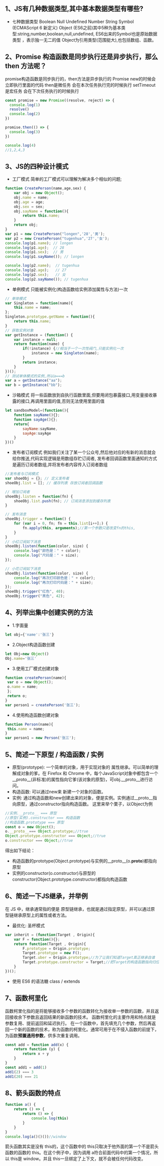 ## 1、JS有几种数据类型,其中基本数据类型有哪些?
* 七种数据类型
Boolean
Null
Undefined
Number
String
Symbol (ECMAScript 6 新定义)
Object
(ES6之前)其中5种为基本类型:string,number,boolean,null,undefined,
ES6出来的Symbol也是原始数据类型 ，表示独一无二的值
Object为引用类型(范围挺大),也包括数组、函数。

## 2、Promise 构造函数是同步执行还是异步执行，那么 then 方法呢？
promise构造函数是同步执行的，then方法是异步执行的
Promise new的时候会立即执行里面的代码 then是微任务 会在本次任务执行完的时候执行 setTimeout是宏任务 会在下次任务执行的时候执行
```javascript
const promise = new Promise((resolve, reject) => {
  console.log(1)
  resolve()
  console.log(2)
})

promise.then(() => {
  console.log(3)
})

console.log(4)
//1,2,4,3
```
## 3、JS的四种设计模式
* 工厂模式 
简单的工厂模式可以理解为解决多个相似的问题;
```javascript
function CreatePerson(name,age,sex) {
    var obj = new Object();
    obj.name = name;
    obj.age = age;
    obj.sex = sex;
    obj.sayName = function(){
        return this.name;
    }
    return obj;
}
var p1 = new CreatePerson("longen",'28','男');
var p2 = new CreatePerson("tugenhua",'27','女');
console.log(p1.name); // longen
console.log(p1.age);  // 28
console.log(p1.sex);  // 男
console.log(p1.sayName()); // longen

console.log(p2.name);  // tugenhua
console.log(p2.age);   // 27
console.log(p2.sex);   // 女
console.log(p2.sayName()); // tugenhua  
```
* 单例模式
只能被实例化(构造函数给实例添加属性与方法)一次
```javascript
// 单体模式
var Singleton = function(name){
    this.name = name;
};
Singleton.prototype.getName = function(){
    return this.name;
}
// 获取实例对象
var getInstance = (function() {
    var instance = null;
    return function(name) {
        if(!instance) {//相当于一个一次性阀门,只能实例化一次
            instance = new Singleton(name);
        }
        return instance;
    }
})();
// 测试单体模式的实例,所以a===b
var a = getInstance("aa");
var b = getInstance("bb");  
```
* 沙箱模式
将一些函数放到自执行函数里面,但要用闭包暴露接口,用变量接收暴露的接口,再调用里面的值,否则无法使用里面的值
```javascript
let sandboxModel=(function(){
    function sayName(){};
    function sayAge(){};
    return{
        sayName:sayName,
        sayAge:sayAge
    }
})()
```
* 发布者订阅模式
例如我们关注了某一个公众号,然后他对应的有新的消息就会给你推送,代码实现逻辑是用数组存贮订阅者, 发布者回调函数里面通知的方式是遍历订阅者数组,并将发布者内容传入订阅者数组
```javascript
//发布者与订阅模式
var shoeObj = {}; // 定义发布者
shoeObj.list = []; // 缓存列表 存放订阅者回调函数

// 增加订阅者
shoeObj.listen = function(fn) {
    shoeObj.list.push(fn); // 订阅消息添加到缓存列表
}

// 发布消息
shoeObj.trigger = function() {
    for (var i = 0, fn; fn = this.list[i++];) {
        fn.apply(this, arguments);//第一个参数只是改变fn的this,
    }
}
// 小红订阅如下消息
shoeObj.listen(function(color, size) {
    console.log("颜色是：" + color);
    console.log("尺码是：" + size);
});

// 小花订阅如下消息
shoeObj.listen(function(color, size) {
    console.log("再次打印颜色是：" + color);
    console.log("再次打印尺码是：" + size);
});
shoeObj.trigger("红色", 40);
shoeObj.trigger("黑色", 42);  
```

## 4、列举出集中创建实例的方法
* 1.字面量
```javascript
let obj={'name':'张三'}
```
* 2.Object构造函数创建
```javascript
let Obj=new Object()
Obj.name='张三'
```
* 3.使用工厂模式创建对象
```javascript
function createPerson(name){
 var o = new Object();
 o.name = name;
 };
 return o; 
}
var person1 = createPerson('张三');
```
* 4.使用构造函数创建对象
```javascript
function Person(name){
 this.name = name;
}
var person1 = new Person('张三');
```

## 5、简述一下原型 / 构造函数 / 实例
* 原型(prototype): 一个简单的对象，用于实现对象的 属性继承。可以简单的理解成对象的爹。在 Firefox 和 Chrome 中，每个JavaScript对象中都包含一个__proto__(非标准)的属性指向它爹(该对象的原型)，可obj.__proto__进行访问。
* 构造函数: 可以通过new来 新建一个对象的函数。
* 实例: 通过构造函数和new创建出来的对象，便是实例。实例通过__proto__指向原型，通过constructor指向构造函数。
这里来举个栗子，以Object为例
```javascript
//实例.__proto__ === 原型
//原型(实例).constructor === 构造函数
//构造函数.prototype === 原型
const o = new Object();
o.__proto__=== Object.prototype;//true
Object.prototype.constructor === Object;//true
o.constructor === Object;//true
```
得出如下结论：
* 构造函数的prototype(Object.prototype)与实例的__proto__(o.__proto__)都指向原型
* 实例的constructor(o.constructor)与原型的constructor(Object.prototype.constructor)都指向构造函数

## 6、简述一下JS继承，并举例
在 JS 中，继承通常指的便是 原型链继承，也就是通过指定原型，并可以通过原型链继承原型上的属性或者方法。
* 最优化: 圣杯模式
```javascript
var inherit = (function(Target , Origin){
    var F = function(){};
    return function(Target , Origin){
        F.prototype = Origin.prototype;
        Target.prototype = new F();
        Target.uber = Origin.prototype;//为了让我们知道Target真正继承自谁
        Target.prototype.constructor = Target;//把Target的构造函数指向归位
    }
})();
```
* 使用 ES6 的语法糖 class / extends

## 7、函数柯里化
函数柯里化指的是将能够接收多个参数的函数转化为接收单一参数的函数，并且返回接收余下参数且返回结果的新函数的技术。
函数柯里化的主要作用和特点就是参数复用、提前返回和延迟执行。
在一个函数中，首先填充几个参数，然后再返回一个新的函数的技术，称为函数的柯里化。通常可用于在不侵入函数的前提下，为函数**预置通用参数**，供多次重复调用。
```javascript
const add = function add(x) {
    return function (y) {
        return x + y
    }
}
const add1 = add(1)
add1(2) === 3
add1(20) === 21
```

## 8、箭头函数的特点
```javascript
function a() {
    return () => {
        return () => {
            console.log(this)
        }
    }
}
console.log(a()()())//window
```
箭头函数其实是没有 this的，这个函数中的 this只取决于他外面的第一个不是箭头函数的函数的 this。在这个例子中，因为调用 a符合前面代码中的第一个情况，所以 this是 window。并且 this一旦绑定了上下文，就不会被任何代码改变。




